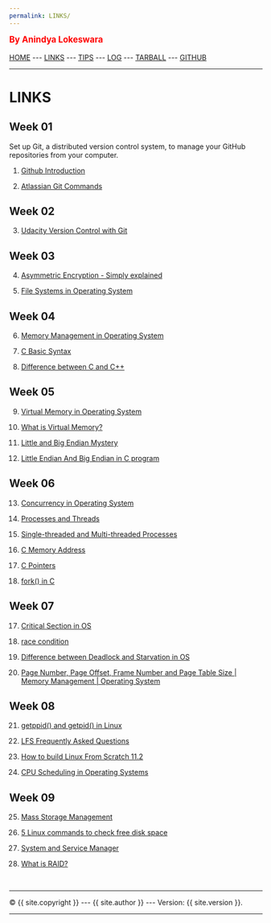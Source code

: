 ```yaml
---
permalink: LINKS/
---
```

<span style="color:red; font-weight:bold; font-size:larger;">By Anindya Lokeswara</span>
<br><br>
[HOME](https://anindyalkwr.github.io/os222) ---
[LINKS](https://anindyalkwr.github.io/os222/LINKS/) ---
[TIPS](https://anindyalkwr.github.io/os222/LINKS/) ---
[LOG](https://anindyalkwr.github.io/os222/TXT/mylog.txt) ---
[TARBALL](https://os.vlsm.org/Log/anindyalkwr.tar.bz2.txt) ---
[GITHUB](https://github.com/anindyalkwr)
<br>
<hr>

# LINKS

## Week 01 <br>
Set up Git, a distributed version control system, to manage your GitHub repositories from your computer.

1. [Github Introduction](https://docs.github.com/en/get-started/quickstart/hello-world)<br>

2. [Atlassian Git Commands](https://www.atlassian.com/git/glossary)<br>

## Week 02 <br>

3. [Udacity Version Control with Git](https://www.udacity.com/course/version-control-with-git--ud123)<br>

## Week 03 <br>

4. [Asymmetric Encryption - Simply explained](https://www.youtube.com/watch?v=AQDCe585Lnc)<br>

5. [File Systems in Operating System](https://www.geeksforgeeks.org/file-systems-in-operating-system/)<br>

## Week 04 <br>

6. [Memory Management in Operating System](https://www.geeksforgeeks.org/memory-management-in-operating-system/)<br>

7. [C Basic Syntax](https://www.geeksforgeeks.org/c-basic-syntax/) <br>

8. [Difference between C and C++](https://www.geeksforgeeks.org/difference-between-c-and-c/) <br>

## Week 05 <br>

9. [Virtual Memory in Operating System](https://www.geeksforgeeks.org/virtual-memory-in-operating-system/)

10. [What is Virtual Memory?](https://www.techtarget.com/searchstorage/definition/virtual-memory#:~:text=Virtual%20memory%20is%20a%20common,(RAM)%20to%20disk%20storage.)

11. [Little and Big Endian Mystery](https://www.geeksforgeeks.org/little-and-big-endian-mystery/)

12. [Little Endian And Big Endian in C program](https://embetronicx.com/tutorials/p_language/c/little-endian-and-big-endian/)

## Week 06 <br>

13. [Concurrency in Operating System](https://www.geeksforgeeks.org/concurrency-in-operating-system/#:~:text=Concurrency%20is%20the%20execution%20of,shared%20memory%20or%20message%20passing.)

14. [Processes and Threads](https://learn.microsoft.com/en-us/windows/win32/procthread/processes-and-threads)

15. [Single-threaded and Multi-threaded Processes](https://www.tutorialspoint.com/single-threaded-and-multi-threaded-processes)

16. [C Memory Address](https://www.w3schools.com/c/c_memory_address.php#:~:text=When%20a%20variable%20is%20created,stored%20in%20this%20memory%20address.)

17. [C Pointers](https://www.w3schools.com/c/c_pointers.php)

18. [fork() in C](https://www.geeksforgeeks.org/fork-system-call/)

## Week 07 <br>

17. [Critical Section in OS](https://www.scaler.com/topics/critical-section-in-os/)

18. [race condition](https://www.techtarget.com/searchstorage/definition/race-condition#:~:text=A%20race%20condition%20is%20an,sequence%20to%20be%20done%20correctly.)

19. [Difference between Deadlock and Starvation in OS](https://www.geeksforgeeks.org/difference-between-deadlock-and-starvation-in-os/)

20. [Page Number, Page Offset, Frame Number and Page Table Size | Memory Management | Operating System](https://www.youtube.com/watch?v=ILG4uVK-RcE)

## Week 08 <br>

21. [getppid() and getpid() in Linux](https://www.geeksforgeeks.org/getppid-getpid-linux/)

22. [LFS Frequently Asked Questions](https://www.linuxfromscratch.org/lfs/faq.html)

23. [How to build Linux From Scratch 11.2](https://www.youtube.com/playlist?list=PLyc5xVO2uDsDlbR_LTP37nG6g4vbSSxSZ)

24. [CPU Scheduling in Operating Systems](https://www.geeksforgeeks.org/cpu-scheduling-in-operating-systems/)

## Week 09 <br>

25. [Mass Storage Management](https://www.tutorialspoint.com/Mass-Storage-Management#:~:text=Disks%20are%20the%20mainly%20used,storage%20in%20operating%20systems%20today.)

26. [5 Linux commands to check free disk space](https://opensource.com/article/18/7/how-check-free-disk-space-linux)

27. [System and Service Manager](https://systemd.io/)

28. [What is RAID?](https://www.javatpoint.com/what-is-raid)




<br>
<hr>
&copy; {{ site.copyright }} --- {{ site.author }} --- Version: {{ site.version }}.
<hr>
<br>
